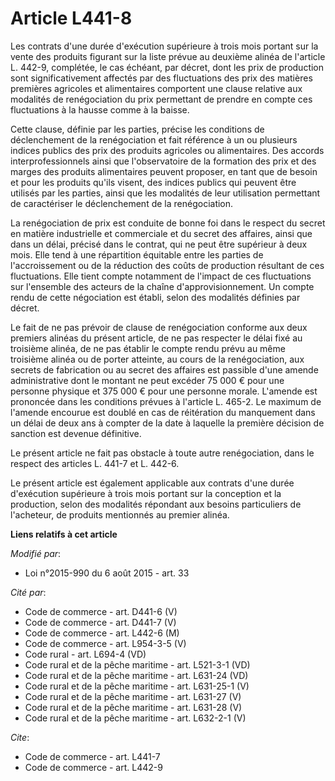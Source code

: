 # Article L441-8

Les contrats d'une durée d'exécution supérieure à trois mois portant sur la vente des produits figurant sur la liste prévue
au deuxième alinéa de l'article L. 442-9, complétée, le cas échéant, par décret, dont les prix de production sont
significativement affectés par des fluctuations des prix des matières premières agricoles et alimentaires comportent une
clause relative aux modalités de renégociation du prix permettant de prendre en compte ces fluctuations à la hausse comme à
la baisse. 

Cette clause, définie par les parties, précise les conditions de déclenchement de la renégociation et fait référence à un ou
plusieurs indices publics des prix des produits agricoles ou alimentaires. Des accords interprofessionnels ainsi que
l'observatoire de la formation des prix et des marges des produits alimentaires peuvent proposer, en tant que de besoin et
pour les produits qu'ils visent, des indices publics qui peuvent être utilisés par les parties, ainsi que les modalités de
leur utilisation permettant de caractériser le déclenchement de la renégociation. 

La renégociation de prix est conduite de bonne foi dans le respect du secret en matière industrielle et commerciale et du
secret des affaires, ainsi que dans un délai, précisé dans le contrat, qui ne peut être supérieur à deux mois. Elle tend à
une répartition équitable entre les parties de l'accroissement ou de la réduction des coûts de production résultant de ces
fluctuations. Elle tient compte notamment de l'impact de ces fluctuations sur l'ensemble des acteurs de la chaîne
d'approvisionnement. Un compte rendu de cette négociation est établi, selon des modalités définies par décret. 

Le fait de ne pas prévoir de clause de renégociation conforme aux deux premiers alinéas du présent article, de ne pas
respecter le délai fixé au troisième alinéa, de ne pas établir le compte rendu prévu au même troisième alinéa ou de porter
atteinte, au cours de la renégociation, aux secrets de fabrication ou au secret des affaires est passible d'une amende
administrative dont le montant ne peut excéder 75 000 € pour une personne physique et 375 000 € pour une personne morale.
L'amende est prononcée dans les conditions prévues à l'article L. 465-2. Le maximum de l'amende encourue est doublé en cas de
réitération du manquement dans un délai de deux ans à compter de la date à laquelle la première décision de sanction est
devenue définitive. 

Le présent article ne fait pas obstacle à toute autre renégociation, dans le respect des articles L. 441-7 et L. 442-6. 

Le présent article est également applicable aux contrats d'une durée d'exécution supérieure à trois mois portant sur la
conception et la production, selon des modalités répondant aux besoins particuliers de l'acheteur, de produits mentionnés au
premier alinéa.

**Liens relatifs à cet article**

_Modifié par_:

  - Loi n°2015-990 du 6 août 2015 - art. 33

_Cité par_:

  - Code de commerce - art. D441-6 (V)
  - Code de commerce - art. D441-7 (V)
  - Code de commerce - art. L442-6 (M)
  - Code de commerce - art. L954-3-5 (V)
  - Code rural - art. L694-4 (VD)
  - Code rural et de la pêche maritime - art. L521-3-1 (VD)
  - Code rural et de la pêche maritime - art. L631-24 (VD)
  - Code rural et de la pêche maritime - art. L631-25-1 (V)
  - Code rural et de la pêche maritime - art. L631-27 (V)
  - Code rural et de la pêche maritime - art. L631-28 (V)
  - Code rural et de la pêche maritime - art. L632-2-1 (V)

_Cite_:

  - Code de commerce - art. L441-7
  - Code de commerce - art. L442-9
